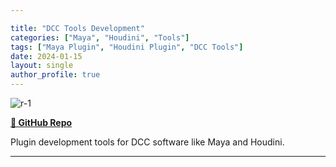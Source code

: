 ```yaml
---

title: "DCC Tools Development"
categories: ["Maya", "Houdini", "Tools"]
tags: ["Maya Plugin", "Houdini Plugin", "DCC Tools"]
date: 2024-01-15
layout: single
author_profile: true
---
```


![r-1](https://github.com/user-attachments/assets/018429e3-0e63-4b70-9c00-1aa2c6e5d542)

**[📂 GitHub Repo](https://github.com/danielzhong/MAYA-HOUDINI-Plugin)**

Plugin development tools for DCC software like Maya and Houdini.

---